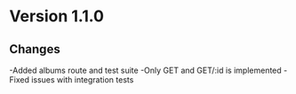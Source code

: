 # Version 1.1.0

## Changes

-Added albums route and test suite
-Only GET and GET/:id is implemented
-Fixed issues with integration tests